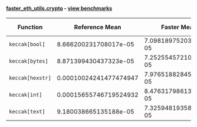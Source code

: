 #### [faster_eth_utils.crypto](https://github.com/BobTheBuidler/faster-eth-utils/blob/master/faster_eth_utils/crypto.py) - [view benchmarks](https://github.com/BobTheBuidler/faster-eth-utils/blob/master/benchmarks/test_crypto_benchmarks.py)

| Function | Reference Mean | Faster Mean | % Change | Speedup (%) | x Faster | Faster |
|----------|---------------|-------------|----------|-------------|----------|--------|
| `keccak[bool]` | 8.666200231708017e-05 | 7.098189752037344e-05 | 18.09% | 22.09% | 1.22x | ✅ |
| `keccak[bytes]` | 8.871399430437323e-05 | 7.252554572108917e-05 | 18.25% | 22.32% | 1.22x | ✅ |
| `keccak[hexstr]` | 0.00010024241477474947 | 7.976518828453754e-05 | 20.43% | 25.67% | 1.26x | ✅ |
| `keccak[int]` | 0.00015655746719524932 | 8.476317986134866e-05 | 45.86% | 84.70% | 1.85x | ✅ |
| `keccak[text]` | 9.180038665135188e-05 | 7.325948193587831e-05 | 20.20% | 25.31% | 1.25x | ✅ |
